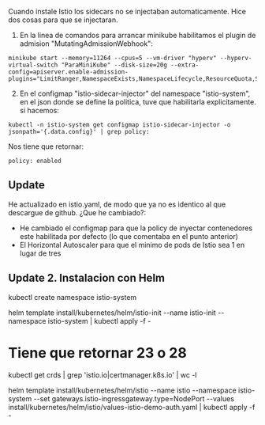 Cuando instale Istio los sidecars no se injectaban automaticamente. Hice dos cosas para que se injectaran.  

1. En la linea de comandos para arrancar minikube habilitamos el plugin de admision "MutatingAdmissionWebhook":  

```
minikube start --memory=11264 --cpus=5 --vm-driver "hyperv" --hyperv-virtual-switch "ParaMiniKube" --disk-size=20g --extra-config=apiserver.enable-admission-plugins="LimitRanger,NamespaceExists,NamespaceLifecycle,ResourceQuota,ServiceAccount,DefaultStorageClass,MutatingAdmissionWebhook"
```

2. En el configmap "istio-sidecar-injector" del namespace "istio-system", en el json donde se define la politica, tuve que habilitarla explicitamente. si hacemos:  
```
kubectl -n istio-system get configmap istio-sidecar-injector -o jsonpath='{.data.config}' | grep policy:
```  

Nos tiene que retornar:  
```
policy: enabled
```

## Update
He actualizado en istio.yaml, de modo que ya no es identico al que descargue de github. ¿Que he cambiado?:  
- He cambiado el configmap para que la policy de inyectar contenedores este habilitada por defecto (lo que comentaba en el punto anterior)
- El Horizontal Autoscaler para que el minimo de pods de Istio sea 1 en lugar de tres

## Update 2. Instalacion con Helm

kubectl create namespace istio-system

helm template install/kubernetes/helm/istio-init --name istio-init --namespace istio-system | kubectl apply -f -

# Tiene que retornar 23 o 28
kubectl get crds | grep 'istio.io\|certmanager.k8s.io' | wc -l

helm template install/kubernetes/helm/istio --name istio --namespace istio-system --set gateways.istio-ingressgateway.type=NodePort --values install/kubernetes/helm/istio/values-istio-demo-auth.yaml | kubectl apply -f -
